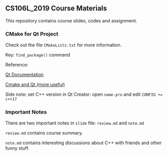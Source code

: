 ## CS106L_2019 Course Materials

This repository contains course slides, codes and assignment.



### CMake for Qt Project

Check out the file `CMakeLists.txt` for more information.

Key: `find_package()` command

Reference:

[Qt Documentation](https://doc.qt.io/qt-6/cmake-manual.html)

[Cmake and Qt (more useful)](https://www.youtube.com/watch?v=952DsSbAHHg&list=PL6CJYn40gN6g1_yY2YkqSym7FWUid926M&ab_channel=KDAB)

Side note: set C++ version in Qt Creator: open `name.pro` and edit `CONFIG += c++17`



### Important Notes

There are two important notes in `slide` file: `review.md` and `note.md`

`review.md` contains course summary.

`note.md` contains interesting discussions about C++ with friends and other funny stuff.
